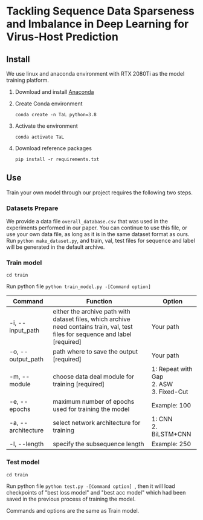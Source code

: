 
# Tackling Sequence Data Sparseness and Imbalance in Deep Learning for Virus-Host Prediction



## Install

We use linux and anaconda environment with RTX 2080Ti as the model training platform.

1. Download and install [Anaconda](https://www.anaconda.com/products/distribution#Downloads)

2. Create Conda environment

   ```
   conda create -n TaL python=3.8
   ```

3. Activate the environment

   ```
   conda activate TaL
   ```

4. Download reference packages

   ```
   pip install -r requirements.txt
   ```

   

## Use

Train your own model through our project requires the following two steps.

### Datasets Prepare

We provide a data file ``overall_database.csv`` that was used in the experiments performed in our paper. You can continue to use this file, or use your own data file, as long as it is in the same dataset format as ours. Run `python make_dataset.py`, and train, val, test files for sequence and  label will be generated in the default archive.

### Train model

`cd train  ` 

Run python file `python train_model.py -[Command option] `

| Command            | Function                                                     | Option                                            |
| ------------------ | ------------------------------------------------------------ | ------------------------------------------------- |
| -i, --input_path   | either the  archive path with dataset files, which  archive need contains train, val, test files for sequence and  label [required] | Your path                                         |
| -o, --output_path  | path where to save the output [required]                     | Your path                                         |
| -m, --module       | choose data deal module for training [required]              | 1: Repeat with Gap<br /> 2. ASW<br />3. Fixed-Cut |
| -e, --epochs       | maximum number of epochs used for training the model         | Example: 100                                      |
| -a, --architecture | select network architecture for training                     | 1: CNN<br />2. BiLSTM+CNN                         |
| -l, --length       | specify the subsequence length                               | Example: 250                                      |



### Test model

`cd train  ` 

Run python file `python test.py -[Command option] `, then it will load checkpoints of "best loss model" and "best acc model" which had been saved in the previous process of training the model.

Commands and options are the same as Train model.
